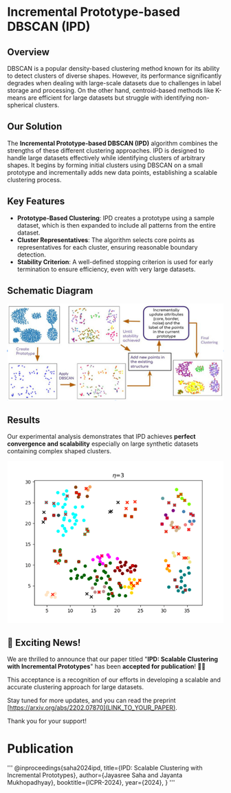# Incremental Prototype-based DBSCAN (IPD)

## Overview 
DBSCAN is a popular density-based clustering method known for its ability to detect clusters of diverse shapes. However, its performance significantly degrades when dealing with large-scale datasets due to challenges in label storage and processing. On the other hand, centroid-based methods like K-means are efficient for large datasets but struggle with identifying non-spherical clusters.


## Our Solution

The **Incremental Prototype-based DBSCAN (IPD)** algorithm combines the strengths of these different clustering approaches. IPD is designed to handle large datasets effectively while identifying clusters of arbitrary shapes. It begins by forming initial clusters using DBSCAN on a small prototype and incrementally adds new data points, establishing a scalable clustering process.

## Key Features

-   **Prototype-Based Clustering**: IPD creates a prototype using a sample dataset, which is then expanded to include all patterns from the entire dataset.
-   **Cluster Representatives**: The algorithm selects core points as representatives for each cluster, ensuring reasonable boundary detection.
-   **Stability Criterion**: A well-defined stopping criterion is used for early termination to ensure efficiency, even with very large datasets.

##  Schematic Diagram
![Flow Diagram](images/work_flow.png)
## Results 
Our experimental analysis demonstrates that IPD achieves **perfect convergence and scalability** especially on large synthetic datasets containing complex shaped clusters.

![Clustering Animation](images/animation.gif)

## 🎉 Exciting News!

We are thrilled to announce that our paper titled "**IPD: Scalable Clustering with Incremental Prototypes**" has been **accepted for publication**! 🚀✨ 

This acceptance is a recognition of our efforts in developing a scalable and accurate clustering approach for large datasets. 

Stay tuned for more updates, and you can read the preprint [https://arxiv.org/abs/2202.07870](LINK_TO_YOUR_PAPER). 

Thank you for your support!




# Publication
'''
@inproceedings{saha2024ipd, 
title={IPD: Scalable Clustering with Incremental Prototypes}, 
author={Jayasree Saha and Jayanta Mukhopadhyay}, 
booktitle={ICPR-2024}, 
year={2024}, 
 }
'''
